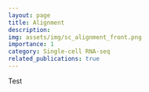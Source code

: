 ```yaml
---
layout: page
title: Alignment
description: 
img: assets/img/sc_alignment_front.png
importance: 1
category: Single-cell RNA-seq
related_publications: true
---
```


Test